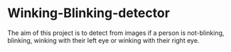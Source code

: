 # Winking-Blinking-detector

The aim of this project is to detect from images if a person is not-blinking, blinking, winking with their left eye or winking with their right eye.
